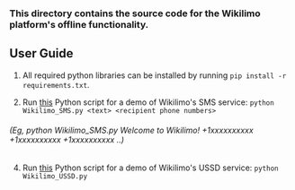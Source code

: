 ### This directory contains the source code for the Wikilimo platform's offline functionality.

## User Guide

1. All required python libraries can be installed by running `pip install -r requirements.txt`.

2. Run [this](https://github.com/lazyoracle/OpenCIPlatform/blob/master/Wikilimo_offline_sc/Wikilimo_SMS.py) Python script for a demo of Wikilimo's SMS service:
`python Wikilimo_SMS.py <text> <recipient phone numbers>`
###### *(Eg, python Wikilimo_SMS.py Welcome to Wikilimo! +1xxxxxxxxxx +1xxxxxxxxxx +1xxxxxxxxxx ..)*

4. Run [this](https://) Python script for a demo of Wikilimo's USSD service:
`python Wikilimo_USSD.py`

